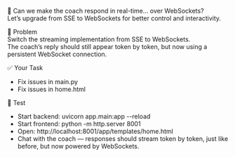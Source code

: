 💭 Can we make the coach respond in real-time... over WebSockets?  
Let’s upgrade from SSE to WebSockets for better control and interactivity.  

🎯 Problem  
Switch the streaming implementation from SSE to WebSockets.  
The coach’s reply should still appear token by token, but now using a persistent WebSocket connection.   

✅ Your Task  
 - Fix issues in main.py
 - Fix issues in home.html

🧪 Test  
 - Start backend: uvicorn app.main:app --reload
 - Start frontend: python -m http.server 8001
 - Open: http://localhost:8001/app/templates/home.html
 - Chat with the coach — responses should stream token by token, just like before, but now powered by WebSockets.